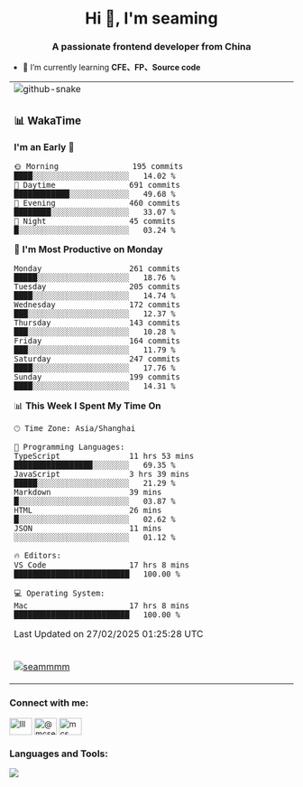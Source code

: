 <h1 align="center">Hi 👋, I'm seaming</h1>
<h3 align="center">A passionate frontend developer from China</h3>

- 🌱 I’m currently learning **CFE、FP、Source code**

<div align="center">

<table>

<tr><td>
  <img alt="github-snake" src="profile-snake-contrib/github-user-contribution.svg"/>
</td></tr>

<tr><td>

### 📊 WakaTime

<!--START_SECTION:waka-->
**I'm an Early 🐤** 

```text
🌞 Morning                195 commits         ████░░░░░░░░░░░░░░░░░░░░░   14.02 % 
🌆 Daytime                691 commits         ████████████░░░░░░░░░░░░░   49.68 % 
🌃 Evening                460 commits         ████████░░░░░░░░░░░░░░░░░   33.07 % 
🌙 Night                  45 commits          █░░░░░░░░░░░░░░░░░░░░░░░░   03.24 % 
```
📅 **I'm Most Productive on Monday** 

```text
Monday                   261 commits         █████░░░░░░░░░░░░░░░░░░░░   18.76 % 
Tuesday                  205 commits         ████░░░░░░░░░░░░░░░░░░░░░   14.74 % 
Wednesday                172 commits         ███░░░░░░░░░░░░░░░░░░░░░░   12.37 % 
Thursday                 143 commits         ███░░░░░░░░░░░░░░░░░░░░░░   10.28 % 
Friday                   164 commits         ███░░░░░░░░░░░░░░░░░░░░░░   11.79 % 
Saturday                 247 commits         ████░░░░░░░░░░░░░░░░░░░░░   17.76 % 
Sunday                   199 commits         ████░░░░░░░░░░░░░░░░░░░░░   14.31 % 
```


📊 **This Week I Spent My Time On** 

```text
🕑︎ Time Zone: Asia/Shanghai

💬 Programming Languages: 
TypeScript               11 hrs 53 mins      █████████████████░░░░░░░░   69.35 % 
JavaScript               3 hrs 39 mins       █████░░░░░░░░░░░░░░░░░░░░   21.29 % 
Markdown                 39 mins             █░░░░░░░░░░░░░░░░░░░░░░░░   03.87 % 
HTML                     26 mins             █░░░░░░░░░░░░░░░░░░░░░░░░   02.62 % 
JSON                     11 mins             ░░░░░░░░░░░░░░░░░░░░░░░░░   01.12 % 

🔥 Editors: 
VS Code                  17 hrs 8 mins       █████████████████████████   100.00 % 

💻 Operating System: 
Mac                      17 hrs 8 mins       █████████████████████████   100.00 % 
```


 Last Updated on 27/02/2025 01:25:28 UTC
<!--END_SECTION:waka-->

</td></tr>

<tr><td>
  <p align="left"> <a href="https://github.com/ryo-ma/github-profile-trophy"><img src="https://github-profile-trophy.vercel.app/?username=seammmm" alt="seammmm" /></a> </p>
</td></tr>
</table>

<h3 align="left">Connect with me:</h3>
<p align="left">
<a href="https://dev.to/lll" target="blank"><img align="center" src="https://raw.githubusercontent.com/rahuldkjain/github-profile-readme-generator/master/src/images/icons/Social/devto.svg" alt="lll" height="30" width="40" /></a>
<a href="https://medium.com/@mcseaming" target="blank"><img align="center" src="https://raw.githubusercontent.com/rahuldkjain/github-profile-readme-generator/master/src/images/icons/Social/medium.svg" alt="@mcseaming" height="30" width="40" /></a>
<a href="https://www.leetcode.com/mcs" target="blank"><img align="center" src="https://raw.githubusercontent.com/rahuldkjain/github-profile-readme-generator/master/src/images/icons/Social/leet-code.svg" alt="mcs" height="30" width="40" /></a>
</p>

<h3 align="left">Languages and Tools:</h3>
<img align="left" src="https://skillicons.dev/icons?i=sass,ts,jest,express,nuxt,firebase,gatsby,js,vue,react,redux,docker,discord,mongodb,stackoverflow,idea,git,vscode,github,gitlab,figma,vite,svg,next,gulp,webpack,bootstrap,jquery,swift,prisma" />
